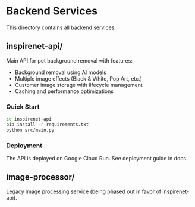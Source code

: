 # Backend Services

This directory contains all backend services:

## inspirenet-api/
Main API for pet background removal with features:
- Background removal using AI models
- Multiple image effects (Black & White, Pop Art, etc.)
- Customer image storage with lifecycle management
- Caching and performance optimizations

### Quick Start
```bash
cd inspirenet-api
pip install -r requirements.txt
python src/main.py
```

### Deployment
The API is deployed on Google Cloud Run. See deployment guide in docs.

## image-processor/
Legacy image processing service (being phased out in favor of inspirenet-api).